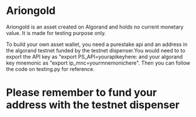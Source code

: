 # Ariongold
Ariongold is an asset created on Algorand and holds no current monetary value. It is made for testing purpose only.
 
 To build your own asset wallet, you need a purestake api and an address in the algorand testnet funded by the testnet dispenser.You would need to to export the API key as "export PS_API=yourapikeyhere: and your algorand key mnemonic as "export ip_mnc=yourmnemonichere". Then you can follow the code on testing.py for reference.
 
 # Please remember to fund your address with the testnet dispenser  
